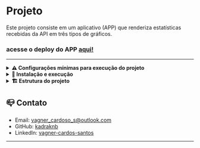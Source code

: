 # Projeto

Este projeto consiste em um aplicativo (APP) que renderiza estatísticas recebidas da API em três tipos de gráficos.

### acesse o deploy do APP [aqui!](https://kadraknb.github.io/DataGraphic/)
---

<details>
<summary><strong> ⚠️ Configurações mínimas para execução do projeto</strong></summary><br />

Para executar o projeto em sua máquina, é necessário ter o Node.js na versão 16.14.0 instalado.

---

## Instalação do Node.js

Você pode utilizar o NVM (Node Version Manager) para instalar o Node.js. Siga as instruções abaixo:

1. Instale o NVM, caso ainda não tenha:
   - [Instruções de instalação do NVM](https://github.com/nvm-sh/nvm#installing-and-updating)
2. Instale a versão 16.14.0 LTS do Node.js e defina como padrão:
   ```bash
   nvm install 16.14 --lts
   nvm use 16.14
   nvm alias default 16.14
   ```

---

</details>

<details>
  <summary>
    <strong>🚀 Instalação e execução</strong>
  </summary><br>

1. Abra o terminal ou prompt de comando

2. Navegue até a pasta onde deseja clonar o repositório

3. Clone o repositório

- ```bash
  git clone git@github.com:kadraknb/DataGraphic.git
  ```

4. Aguarde o processo de clonagem ser concluído

5. Após o processo de clonagem ser concluído, navegue até a pasta do projeto clonado digitando o comando:

- ```bash
  cd DataGraphic
  ```

6. Inicializar o projeto

- ```bash
  npm start
  ```

7. Acesso do projeto

- http://localhost:8080

---

</details>

<details>
<summary><strong>🏗️ Estrutura do projeto</strong></summary><br />

O projeto é organizado da seguinte forma:

3 . **Front-end:** Desenvolvido com as seguintes dependências:

- `Vue.js v2`
- `Axios`
- `ApexCharts`
- `Bootstrap`
- `Font Awesome`

2 . **API:**

- https://plataforma-develop-pp6d7tx7ka-rj.a.run.app/api/teste/top-10-produtos

  - Endpoint que retorna um array com os 10 produtos mais vendidos, contendo as seguintes informações:

    - ```json
      [
        {
          "produto": "CAPA DE FECHAMENTO - CF40-01-10",
          "vendas": 3,
          "porcentagem": 15
        },
        ...
      ]

---

- https://plataforma-develop-pp6d7tx7ka-rj.a.run.app/api/teste/faturamento-anual

  - Endpoint que retorna um array com o faturamento mensal do ano, contendo as seguintes informações:

    - ```json
      [
        { 
        "faturamentoMes": "128962.94",
        "data": "2022-01-01 00:00:00"
        },
        ...
      ]

---

</details>


## 📪 Contato

- Email: [vagner_cardoso_s@outlook.com](vagner_cardoso_s@outlook.com)
- GitHub: [kadraknb](https://github.com/kadraknb)
- LinkedIn: [vagner-cardos-santos](https://www.linkedin.com/in/vagner-cardos-santos/)

---
